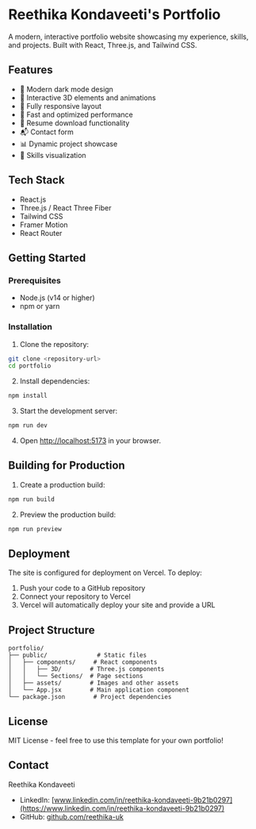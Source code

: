 # Reethika Kondaveeti's Portfolio

A modern, interactive portfolio website showcasing my experience, skills, and projects. Built with React, Three.js, and Tailwind CSS.

## Features

- 🎨 Modern dark mode design
- 🌟 Interactive 3D elements and animations
- 📱 Fully responsive layout
- 🚀 Fast and optimized performance
- 📄 Resume download functionality
- 📬 Contact form
- 📊 Dynamic project showcase
- 🎯 Skills visualization

## Tech Stack

- React.js
- Three.js / React Three Fiber
- Tailwind CSS
- Framer Motion
- React Router

## Getting Started

### Prerequisites

- Node.js (v14 or higher)
- npm or yarn

### Installation

1. Clone the repository:
```bash
git clone <repository-url>
cd portfolio
```

2. Install dependencies:
```bash
npm install
```

3. Start the development server:
```bash
npm run dev
```

4. Open [http://localhost:5173](http://localhost:5173) in your browser.

## Building for Production

1. Create a production build:
```bash
npm run build
```

2. Preview the production build:
```bash
npm run preview
```

## Deployment

The site is configured for deployment on Vercel. To deploy:

1. Push your code to a GitHub repository
2. Connect your repository to Vercel
3. Vercel will automatically deploy your site and provide a URL

## Project Structure

```
portfolio/
├── public/              # Static files
│   ├── components/     # React components
│   │   ├── 3D/        # Three.js components
│   │   └── Sections/  # Page sections
│   ├── assets/        # Images and other assets
│   └── App.jsx        # Main application component
└── package.json        # Project dependencies
```

## License

MIT License - feel free to use this template for your own portfolio!

## Contact

Reethika Kondaveeti
- LinkedIn: [www.linkedin.com/in/reethika-kondaveeti-9b21b0297](https://www.linkedin.com/in/reethika-kondaveeti-9b21b0297)
- GitHub: [github.com/reethika-uk](https://github.com/reethika-uk)
